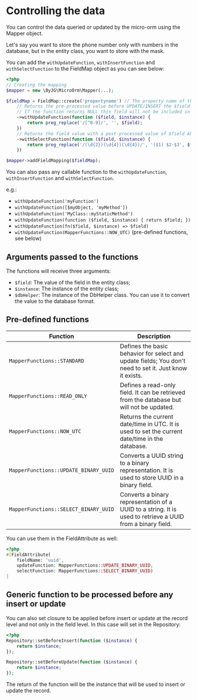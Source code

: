 # Controlling the data

You can control the data queried or updated by the micro-orm using the Mapper object.

Let's say you want to store the phone number only with numbers in the database, 
but in the entity class, you want to store with the mask.

You can add the `withUpdateFunction`, `withInsertFunction` and `withSelectFunction` to the FieldMap object
as you can see below:


```php
<?php
// Creating the mapping
$mapper = new \ByJG\MicroOrm\Mapper(...);

$fieldMap = FieldMap::create('propertyname') // The property name of the entity class
    // Returns the pre-processed value before UPDATE/INSERT the $field name
    // If the function returns NULL this field will not be included in the UPDATE/INSERT
    ->withUpdateFunction(function ($field, $instance) {
        return preg_replace('/[^0-9]/', '', $field);
    })
    // Returns the field value with a post-processed value of $field AFTER query from DB
    ->withSelectFunction(function ($field, $instance) {
        return preg_replace('/(\d{2})(\d{4})(\d{4})/', '($1) $2-$3', $field);
    })

$mapper->addFieldMapping($fieldMap);
```

You can also pass any callable function to the `withUpdateFunction`, `withInsertFunction` and `withSelectFunction`.

e.g.:

- `withUpdateFunction('myFunction')`
- `withUpdateFunction([$myObject, 'myMethod'])`
- `withUpdateFunction('MyClass::myStaticMethod')`
- `withUpdateFunction(function ($field, $instance) { return $field; })`
- `withUpdateFunction(fn($field, $instance) => $field)`
- `withUpdateFunction(MapperFunctions::NOW_UTC)` (pre-defined functions, see below)

## Arguments passed to the functions

The functions will receive three arguments:

- `$field`: The value of the field in the entity class;
- `$instance`: The instance of the entity class;
- `$dbHelper`: The instance of the DbHelper class. You can use it to convert the value to the database format.

## Pre-defined functions

| Function                              | Description                                                                                                |
|---------------------------------------|------------------------------------------------------------------------------------------------------------|
| `MapperFunctions::STANDARD`           | Defines the basic behavior for select and update fields; You don't need to set it. Just know it exists.    |
| `MapperFunctions::READ_ONLY`          | Defines a read-only field. It can be retrieved from the database but will not be updated.                  |
| `MapperFunctions::NOW_UTC`            | Returns the current date/time in UTC. It is used to set the current date/time in the database.             |
| `MapperFunctions::UPDATE_BINARY_UUID` | Converts a UUID string to a binary representation. It is used to store UUID in a binary field.             |
| `MapperFunctions::SELECT_BINARY_UUID` | Converts a binary representation of a UUID to a string. It is used to retrieve a UUID from a binary field. |

You can use them in the FieldAttribute as well:

```php 
<?php
#[FieldAttribute(
    fieldName: 'uuid',
    updateFunction: MapperFunctions::UPDATE_BINARY_UUID,
    selectFunction: MapperFunctions::SELECT_BINARY_UUID)
]
```

## Generic function to be processed before any insert or update

You can also set closure to be applied before insert or update at the record level and not only in the field level.
In this case will set in the Repository:

```php
<?php
Repository::setBeforeInsert(function ($instance) {
    return $instance;
});

Repository::setBeforeUpdate(function ($instance) {
    return $instance;
});
```

The return of the function will be the instance that will be used to insert or update the record.

